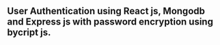 ## User Authentication using React js,  Mongodb and Express js with password encryption using bycript js.
